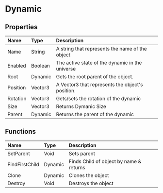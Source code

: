# Dynamic

## Properties

| Name | Type | Description |
| :--- | :--- | :--- |
| Name | String | A string that represents the name of the object |
| Enabled | Boolean | The active state of the dynamic in the universe |
| Root | Dynamic | Gets the root parent of the object. |
| Position | Vector3 | A Vector3 that represents the object's position. |
| Rotation | Vector3 | Gets/sets the rotation of the dynamic |
|  Size |  Vector3 | Returns Dymanic Size |
| Parent | Dynamic | Returns the parent of the dynamic |

## Functions

| Name | Type | Description |
| :--- | :--- | :--- |
| SetParent | Void | Sets parent |
| FindFirstChild | Dynamic | Finds Child of object by name & returns |
| Clone | Dynamic | Clones the object |
| Destroy | Void | Destroys the object |

